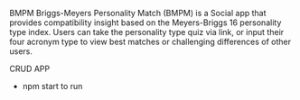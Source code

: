 BMPM
Briggs-Meyers Personality Match (BMPM) is a Social app that provides compatibility insight based on the Meyers-Briggs 16 personality type index. Users can take the personality type quiz via link, or input their four acronym type to view best matches or challenging differences of other users. 

CRUD APP

* npm start to run

